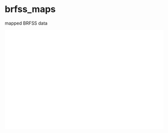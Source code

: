 # brfss_maps
mapped BRFSS data

![](https://github.com/mghoff/brfss_maps/blob/master/depressionMap(3).gif)
